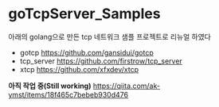 # goTcpServer_Samples
아래의 golang으로 만든 tcp 네트워크 샘플 프로젝트로 리뉴얼 하였다
- gotcp https://github.com/gansidui/gotcp
- tcp_server  https://github.com/firstrow/tcp_server
- xtcp https://github.com/xfxdev/xtcp
  
**아직 작업 중(Still working)**
https://qiita.com/ak-ymst/items/18f465c7bebeb930d476